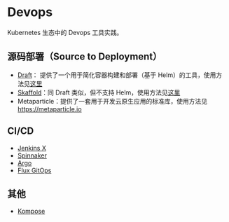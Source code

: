 # Devops

Kubernetes 生态中的 Devops 工具实践。

## 源码部署（Source to Deployment）

- [Draft](draft.md)： 提供了一个用于简化容器构建和部署（基于 Helm）的工具，使用方法见[这里](draft.md)
- [Skaffold](skaffold.md)：同 Draft 类似，但不支持 Helm，使用方法见[这里](skaffold.md)
- Metaparticle：提供了一套用于开发云原生应用的标准库，使用方法见 <https://metaparticle.io>

## CI/CD

- [Jenkins X](jenkinsx.md)
- [Spinnaker](spinnaker.md)
- [Argo](argo.md)
- [Flux GitOps](flux.md)

## 其他

- [Kompose](kompose.md)
